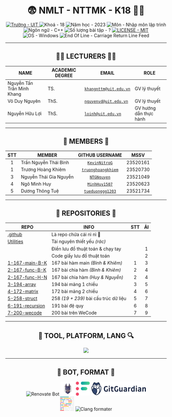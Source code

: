 <h1 align="center">😨 NMLT - NTTMK - K18 😵‍💫</h1>

<div align="center">
	<a href="https://uit.edu.vn/">
		<img src="https://img.shields.io/badge/tr%C6%B0%E1%BB%9Dng-UIT-a0c4ff?style=for-the-badge" alt="Trường - UIT">
	</a>
	<img src="https://img.shields.io/badge/kho%C3%A1-18-9bf6ff?style=for-the-badge" alt="Khoá - 18">
	<img src="https://img.shields.io/badge/n%C4%83m_h%E1%BB%8Dc-2023-caffbf?style=for-the-badge" alt="Năm học - 2023">
	<img src="https://img.shields.io/badge/m%C3%B4n-nh%E1%BA%ADp_m%C3%B4n_l%E1%BA%ADp_tr%C3%ACnh-fdffb6?style=for-the-badge" alt="Môn - Nhập môn lập trình">
	<img src="https://img.shields.io/badge/ng%C3%B4n_ng%E1%BB%AF-C%2B%2B-ffd6a5?style=for-the-badge" alt="Ngôn ngữ - C++">
	<img src="https://img.shields.io/badge/s%E1%BB%91%20l%C6%B0%E1%BB%A3ng%20b%C3%A0i%20t%E1%BA%ADp-%3F-ffadad?style=for-the-badge" alt="Số lượng bài tập - ?">
	<a href="./LICENSE">
		<img src="https://img.shields.io/badge/License-MIT-ffc6ff?style=for-the-badge" alt="LICENSE - MIT">
	</a>
	<img src="https://img.shields.io/badge/OS-Windows-bdb2ff?style=for-the-badge&logo=windows%2011" alt="OS - Windows">
	<img src="https://img.shields.io/badge/EOL-CRLF-a0c4ff?style=for-the-badge" alt="End Of Line - Carriage Return Line Feed">
</div>

---

<h2 align="center">🧑‍🏫 LECTURERS 👨‍🏫</h2>

<div align="center">
	<table>
		<thead>
			<tr>
				<th><b>NAME</B></th>
				<th><b>ACADEMIC DEGREE</B></th>
				<th><b>EMAIL</B></th>
				<th><b>ROLE</B></th>
			</tr>
		</thead>
		<tbody>
			<tr>
				<td>Nguyễn Tấn Trần Minh Khang</td>
				<td>TS.</td>
				<td><code><a href="mailto:khangnttm@uit.edu.vn">khangnttm@uit.edu.vn</a></code></td>
				<td>GV lý thuyết</td>
			</tr>
			<tr>
				<td>Võ Duy Nguyên</td>
				<td>ThS.</td>
				<td><code><a href="mailto:nguyenvd@uit.edu.vn">nguyenvd@uit.edu.vn</a></code></td>
				<td>GV lý thuyết</td>
			</tr>
			<tr>
				<td>Nguyễn Hữu Lợi</td>
				<td>ThS.</td>
				<td><code><a href="mailto:loinh@uit.edu.vn">loinh@uit.edu.vn</a></code></td>
				<td>GV hướng dẫn thực hành</td>
			</tr>
		</tbody>
	</table>
</div>

---

<h2 align="center">🧒 MEMBERS 🧒</h2>

<div align="center">
	<table>
		<thead>
			<tr>
				<th style="text-align: center;"><b>STT</b></th>
				<th><b>MEMBER</b></th>
				<th style="text-align: center;"><b>GITHUB USERNAME</b></th>
				<th style="text-align: center;"><b>MSSV</b></th>
			</tr>
		</thead>
		<tbody>
			<tr>
				<td style="text-align: center;">1</td>
				<td>Trần Nguyễn Thái Bình</td>
				<td style="text-align: center;"><code><a href="https://github.com/KevinNitroG">KevinNitroG</a></code></td>
				<td style="text-align: center;">23520161</td>
			</tr>
			<tr>
				<td style="text-align: center;">1</td>
				<td>Trương Hoàng Khiêm</td>
				<td style="text-align: center;"><code><a href="https://github.com/truonghoangkhiem">truonghoangkhiem</a></code></td>
				<td style="text-align: center;">23520730</td>
			</tr>
			<tr>
				<td style="text-align: center;">3</td>
				<td>Nguyễn Thái Gia Nguyễn</td>
				<td style="text-align: center;"><code><a href="https://github.com/NTGNguyen">NTGNguyen</a></code></td>
				<td style="text-align: center;">23521049</td>
			</tr>
			<tr>
				<td style="text-align: center;">4</td>
				<td>Ngô Minh Huy</td>
				<td style="text-align: center;"><code><a href="https://github.com/MinhHuy1507">MinhHuy1507</a></code></td>
				<td style="text-align: center;">23520623</td>
			</tr>
			<tr>
				<td style="text-align: center;">5</td>
				<td>Dương Thông Tuệ</td>
				<td style="text-align: center;"><code><a href="https://github.com/tueduonggg1203">tueduonggg1203</a></code></td>
				<td style="text-align: center;">23521734</td>
			</tr>
		</tbody>
	</table>
</div>

---

<h2 align="center">📁 REPOSITORIES 📂</h2>

<div align="center">
	<table>
		<thead>
			<tr>
				<th><b>REPO</b></th>
				<th><b>INFO</b></th>
				<th style="text-align: center;"><b>STT</b></th>
				<th style="text-align: center;"><b>ẢI</b></th>
			</tr>
		</thead>
		<tbody>
			<tr>
				<td><a href="../../../.github">.github</a></td>
				<td>Là repo chứa cái nì nì 🤥</td>
				<td></td>
				<td></td>
			</tr>
			<tr>
				<td><a href="../../../Utilities">Utilities</a></td>
				<td>Tài nguyên thiết yếu <i>(rác)</i></td>
				<td></td>
				<td></td>
			</tr>
			<tr>
				<td></td>
				<td>Điền lưu đồ thuật toán & chạy tay</td>
				<td></td>
				<td style="text-align: center;">1</td>
				</tr>
				<tr>
				<td></td>
				<td>Code giấy lưu đồ thuật toán</td>
				<td></td>
				<td style="text-align: center;">2</td>
				</tr>
			<tr>
				<td><a href="../../../1-167-main-B-K">1-167-main-B-K</a></td>
				<td>167 bài hàm main <i>(Bình & Khiêm)</i></td>
				<td style="text-align: center;">1</td>
				<td style="text-align: center;">3</td>
			</tr>
			<tr>
				<td><a href="../../../2-167-func-B-K">2-167-func-B-K</a></td>
				<td>167 bài chia hàm <i>(Bình & Khiêm)</i></td>
				<td style="text-align: center;">2</td>
				<td style="text-align: center;">4</td>
			</tr>
			<tr>
				<td><a href="../../../2-167-func-H-N">2-167-func-H-N</a></td>
				<td>167 bài chia hàm <i>(Huy & Nguyễn)</i></td>
				<td style="text-align: center;">2</td>
				<td style="text-align: center;">4</td>
			</tr>
			<tr>
				<td><a href="../../../3-194-array">3-194-array</a></td>
				<td>194 bài mảng 1 chiều</td>
				<td style="text-align: center;">3</td>
				<td style="text-align: center;">5</td>
			</tr>
			<tr>
				<td><a href="../../../4-172-matrix">4-172-matrix</a></td>
				<td>172 bài mảng 2 chiều</td>
				<td style="text-align: center;">4</td>
				<td style="text-align: center;">6</td>
			</tr>
			<tr>
				<td><a href="../../../5-258-struct">5-258-struct</a></td>
				<td>258 <i>(19 + 239)</i> bài cấu trúc dữ liệu</td>
				<td style="text-align: center;">5</td>
				<td style="text-align: center;">7</td>
			</tr>
			<tr>
				<td><a href="../../../6-191-recursion">6-191-recursion</a></td>
				<td>191 bài đệ quy</td>
				<td style="text-align: center;">6</td>
				<td style="text-align: center;">8</td>
			</tr>
			<tr>
				<td><a href="../../../7-200-wecode">7-200-wecode</a></td>
				<td>200 bài trên WeCode</td>
				<td style="text-align: center;">7</td>
				<td style="text-align: center;">9</td>
			</tr>
		</tbody>
	</table>
</div>

<!--|  [NTTMK-lessons](../../../NTTMK-lessons)  | no comment                             |             |-->

---

<h2 align="center">🔮 TOOL, PLATFORM, LANG 🔍</h2>

<p align="center">
  <a href="https://skillicons.dev">
    <img src="https://skillicons.dev/icons?i=cpp,py,md,regex,bash,git,github,githubactions,visualstudio,vscode&perline=5&theme=dark" />
  </a>
</p>

---

<h2 align="center">🤖 BOT, FORMAT 🔨</h2>

<div class="svg-container" align="center">
    <img height="44px" src="https://avatars.githubusercontent.com/u/25180681?v=4" alt="Renovate Bot" />
    <img height="44px" src="/img/snyk-avatar-transparent.png" alt="Snyk" />
    <img height="44px" src="/img/codefactor-icon-svgrepo-com.svg" alt="CodeFactor" />
    <img height="44px" src="/img/gitguardian.svg" alt="Gitguardian" />
    <br>
    <img height="44px" src="/img/prettier-svgrepo-com.svg" alt="Prettier" />
    <img height="44px" src="https://llvm.org/img/LLVMWyvernSmall.png" alt="Clang formater" />
</div>
